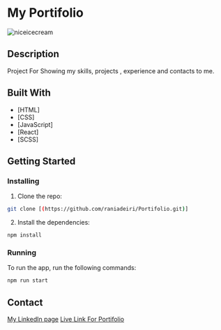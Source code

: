 # My Portifolio

![niceicecream](https://github.com/raniadeiri/NiceIcecreamForShopping/assets/61733983/1b05b08d-32fd-4874-af31-c3d295385392)

## Description
Project For Showing my skills, projects , experience and contacts to me.


## Built With


- [HTML]
- [CSS]
- [JavaScript]
- [React]
- [SCSS]

## Getting Started

### Installing

1. Clone the repo:

```bash
git clone [(https://github.com/raniadeiri/Portifolio.git)]
```
2. Install the dependencies:

```
npm install
```

### Running

To run the app, run the following commands:

```bash
npm run start
```

## Contact

[My LinkedIn page]([https://www.linkedin.com/in/rania-deiri-368289210])
[Live Link For Portifolio](https://raniaportifolio.netlify.app/)
